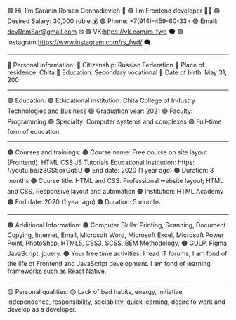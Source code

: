 🟢 Hi, I’m Saranin Roman Gennadievich 👋
🟢 I’m Frontend developer 👨‍💻
🟢 Desired Salary: 30,000 ruble 💰
🟢 Phone: +7(914)-459-60-33 📞
🟢 Email: devRomSar@gmail.com ✉
🟢 VK:https://vk.com/rs_fwd 🗨
🟢 instagram:https://www.instagram.com/rs_fwd/ 🗨
- - - - - - - - - - - - - - - - - - - - - - - - - - - - - - - - - - - - - - - - - - - - - - - - - - - - - - - - - - - - - - - - - - - - - - - - - - - - - - - - - - - - - - - - - 
🔵 Personal information:
🔵 Citizenship: Russian Federation
🔵 Place of residence: Chita
🔵 Education: Secondary vocational
🔵 Date of birth: May 31, 200
- - - - - - - - - - - - - - - - - - - - - - - - - - - - - - - - - - - - - - - - - - - - - - - - - - - - - - - - - - - - - - - - - - - - - - - - - - - - - - - - - - - - - - - - - 
🟣 Education:
🟣 Educational institution: Chita College of Industry Technologies and Business
🟣 Graduation year: 2021
🟣 Faculty: Programming
🟣 Specialty: Computer systems and complexes
🟣 Full-time form of education
- - - - - - - - - - - - - - - - - - - - - - - - - - - - - - - - - - - - - - - - - - - - - - - - - - - - - - - - - - - - - - - - - - - - - - - - - - - - - - - - - - - - - - - - - 
🟤 Courses and trainings:
🟤 Course name: Free course on site layout (Frontend). HTML CSS JS Tutorials Educational Institution: https: //youtu.be/z3GS5oYGq5U
🟤 End date: 2020 (1 year ago)
🟤 Duration: 3 months
🟤 Course title: HTML and CSS. Professional website layout; HTML and CSS. Responsive layout and automation
🟤 Institution: HTML Academy
🟤 End date: 2020 (1 year ago)
🟤 Duration: 5 months
- - - - - - - - - - - - - - - - - - - - - - - - - - - - - - - - - - - - - - - - - - - - - - - - - - - - - - - - - - - - - - - - - - - - - - - - - - - - - - - - - - - - - - - - - 
🟠 Additional Information:
🟠 Computer Skills: Printing, Scanning, Document Copying, Internet, Email, Microsoft Word, Microsoft Excel, Microsoft Power Point, PhotoShop, HTML5, CSS3, SCSS, BEM                 Methodology, 
🟠 GULP, Figma, JavaScript, jquery.
🟠 Your free time activities: I read IT forums, I am fond of the life of Frontend and JavaScript development. I am fond of learning frameworks such as React Native.
- - - - - - - - - - - - - - - - - - - - - - - - - - - - - - - - - - - - - - - - - - - - - - - - - - - - - - - - - - - - - - - - - - - - - - - - - - - - - - - - - - - - - - - - - 
🟡 Personal qualities:
🟡 Lack of bad habits, energy, initiative, independence, responsibility, sociability, quick learning, desire to work and develop as a developer.
